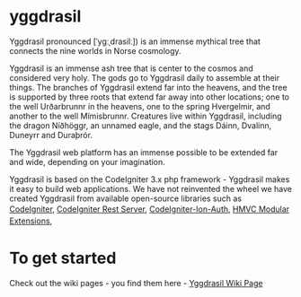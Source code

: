 yggdrasil
===========

Yggdrasil pronounced [ˈyɡːˌdrasilː]) is an immense mythical tree that connects the nine worlds in Norse cosmology.

Yggdrasil is an immense ash tree that is center to the cosmos and considered very holy. The gods go to Yggdrasil daily to assemble at their things. The branches of Yggdrasil extend far into the heavens, and the tree is supported by three roots that extend far away into other locations; one to the well Urðarbrunnr in the heavens, one to the spring Hvergelmir, and another to the well Mímisbrunnr. Creatures live within Yggdrasil, including the dragon Níðhöggr, an unnamed eagle, and the stags Dáinn, Dvalinn, Duneyrr and Duraþrór.

The Yggdrasil web platform has an immense possible to be extended far and wide, depending on your imagination.

Yggdrasil is based on the CodeIgniter 3.x php framework - Yggdrasil makes it easy to build web applications. We have not reinvented the wheel we have created Yggdrasil from available open-source libraries such as <a href="http://www.codeigniter.com/" rel="external">CodeIgniter</a><span style="font-size: 14px; line-height: 1.5;">,&nbsp;</span><a href="https://github.com/philsturgeon/codeigniter-restserver" rel="external" style="font-size: 14px; line-height: 1.5;">CodeIgniter Rest Server</a><span style="font-size: 14px; line-height: 1.5;">,&nbsp;</span><a href="https://github.com/benedmunds/CodeIgniter-Ion-Auth" rel="external">CodeIgniter-Ion-Auth</a><span style="font-size: 14px; line-height: 1.5;">,&nbsp;</span><a href="https://bitbucket.org/wiredesignz/codeigniter-modular-extensions-hmvc" rel="external" style="font-size: 14px; line-height: 1.5;">HMVC Modular Extensions</a><span style="font-size: 14px; line-height: 1.5;">,&nbsp;</span></div>

<h1>To get started</h1>

Check out the wiki pages - you find them here - <a href="https://github.com/tottaz/yggdrasil/wiki">Yggdrasil Wiki Page</a>
